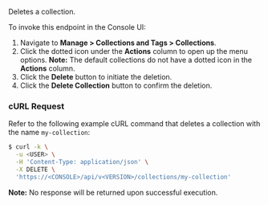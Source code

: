 Deletes a collection.

To invoke this endpoint in the Console UI:

1. Navigate to **Manage > Collections and Tags > Collections**.
2. Click the dotted icon under the **Actions** column to open up the menu options. **Note:** The default collections do not have a dotted icon in the **Actions** column.
3. Click the **Delete** button to initiate the deletion. 
4. Click the **Delete Collection** button to confirm the deletion.

### cURL Request

Refer to the following example cURL command that deletes a collection with the name `my-collection`:

```bash
$ curl -k \
  -u <USER> \
  -H 'Content-Type: application/json' \
  -X DELETE \
  'https://<CONSOLE>/api/v<VERSION>/collections/my-collection'
```

**Note:** No response will be returned upon successful execution.
